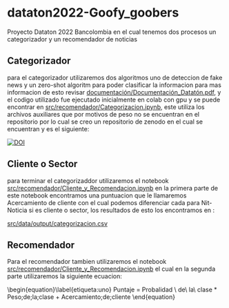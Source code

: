 # dataton2022-Goofy_goobers
 Proyecto Dataton 2022 Bancolombia en el cual tenemos dos procesos un categorizador y un recomendador de noticias
 
## Categorizador
para el categorizador utilizaremos dos algoritmos uno de deteccion de fake news y un zero-shot algoritm para poder clasificar la informacion para mas informacion de esto revisar [documentación/Documentación_Datatón.pdf][DocDat], y el codigo utilizado fue ejecutado inicialmente en colab con gpu y se puede encontrar en [src/recomendador/Categorizacion.ipynb][CatCod], este utiliza los archivos auxiliares que por motivos de peso no se encuentran en el repositorio por lo cual se creo un repositorio de zenodo en el cual se encuentran y es el siguiente:

[![DOI](https://zenodo.org/badge/DOI/10.5281/zenodo.7317351.svg)](https://doi.org/10.5281/zenodo.7317351)

## Cliente o Sector
para terminar el categorizaddor utilizaremos el notebook [src/recomendador/Cliente_y_Recomendacion.ipynb][RecCod] en la primera parte de este notebook encontramos una puntuacion que le llamaremos Acercamiento de cliente con el cual podemos diferenciar cada para Nit-Noticia si es cliente o sector, los resultados de esto los encontramos en :
 
 [src/data/output/categorizacion.csv][CatRes]

## Recomendador
Para el recomendador tambien utilizaremos el notebook [src/recomendador/Cliente_y_Recomendacion.ipynb][RecCod] el cual en la segunda parte utilizaremos la siguiente ecuacion:

\begin{equation}\label{etiqueta:uno}
Puntaje = Probalidad \  de\ la\ clase * Peso\;de\;la\;clase + Acercamiento\;de\;cliente
\end{equation}

  



   [DocDat]: <https://github.com/TheGoofyGoobersTeam/dataton2022-Goofy_goobers/blob/main/documentaci%C3%B3n/Documentaci%C3%B3n_Datat%C3%B3n.pdf>
   [CatCod]: <https://github.com/TheGoofyGoobersTeam/dataton2022-Goofy_goobers/blob/main/src/recomendador/Categorizacion.ipynb>
   [CatRes]: <https://github.com/TheGoofyGoobersTeam/dataton2022-Goofy_goobers/blob/main/src/data/output/categorizacion.csv>
   [RecCod]: <https://github.com/TheGoofyGoobersTeam/dataton2022-Goofy_goobers/blob/main/src/recomendador/Cliente_y_Recomendacion.ipynb>
